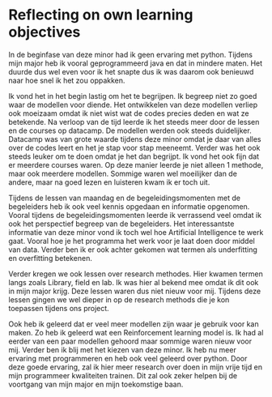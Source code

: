 # Reflecting on own learning objectives

In de beginfase van deze minor had ik geen ervaring met python. Tijdens mijn major heb ik vooral geprogrammeerd java en dat in mindere maten. Het duurde dus wel even voor ik het snapte dus ik was daarom ook benieuwd naar hoe snel ik het zou oppakken.

Ik vond het in het begin lastig om het te begrijpen. Ik begreep niet zo goed waar de modellen voor diende. Het ontwikkelen van deze modellen verliep ook moeizaam omdat ik niet wist wat de codes precies deden en wat ze betekende. Na verloop van de tijd leerde ik het steeds meer door de lessen en de courses op datacamp. De modellen werden ook steeds duidelijker. Datacamp was van grote waarde tijdens deze minor omdat je daar van alles over de codes leert en het je stap voor stap meeneemt. Verder was het ook steeds leuker om te doen omdat je het dan begrijpt. Ik vond het ook fijn dat er meerdere courses waren. Op deze manier leerde je niet alleen 1 methode, maar ook meerdere modellen. Sommige waren wel moeilijker dan de andere, maar na goed lezen en luisteren kwam ik er toch uit.

Tijdens de lessen van maandag en de begeleidingsmomenten met de begeleiders heb ik ook veel kennis opgedaan en informatie opgenomen. Vooral tijdens de begeleidingsmomenten leerde ik verrassend veel omdat ik ook het perspectief begreep van de begeleiders. Het interessantste informatie van deze minor vond ik toch wel hoe Artificial Intelligence te werk gaat. Vooral hoe je het programma het werk voor je laat doen door middel van data. Verder ben ik er ook achter gekomen wat termen als underfitting en overfitting betekenen.

Verder kregen we ook lessen over research methodes. Hier kwamen termen langs zoals Library, field en lab. Ik was hier al bekend mee omdat ik dit ook in mijn major krijg. Deze lessen waren dus niet nieuw voor mij. Tijdens deze lessen gingen we wel dieper in op de research methods die je kon toepassen tijdens ons project.

Ook heb ik geleerd dat er veel meer modellen zijn waar je gebruik voor kan maken. Zo heb ik geleerd wat een Reinforcement learning model is. Ik had al eerder van een paar modellen gehoord maar sommige waren nieuw voor mij. Verder ben ik blij met het kiezen van deze minor. Ik heb nu meer ervaring met programmeren en heb ook veel geleerd over python. Door deze goede ervaring, zal ik hier meer research over doen in mijn vrije tijd en mijn programmeer kwaliteiten trainen. Dit zal ook zeker helpen bij de voortgang van mijn major en mijn toekomstige baan.
